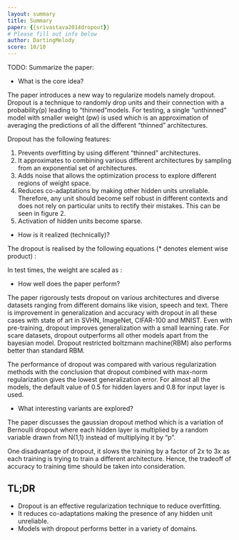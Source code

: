 ```yaml
---
layout: summary
title: Summary
paper: {{srivastava2014dropout}}
# Please fill out info below
author: DartingMelody
score: 10/10
---
```


TODO: Summarize the paper:
* What is the core idea?

The paper introduces a new way to regularize models namely dropout. Dropout is a technique to randomly drop units and their connection with a probability(p) leading to “thinned”models. For testing, a single “unthinned” model with smaller weight (pw) is used which is an approximation of averaging the predictions of all the different “thinned” architectures. 

Dropout has the following features:
1. Prevents overfitting by using different “thinned” architectures.
2. It approximates to combining various different architectures by sampling from an exponential set of architectures. 
3. Adds noise that allows the optimization process to explore different regions of weight space.
4. Reduces co-adaptations by making other hidden units unreliable. Therefore, any unit should become self robust in different contexts and does not rely on particular units to rectify their mistakes. This can be seen in figure 2. 
5. Activation of hidden units become sparse. 

* How is it realized (technically)?

The dropout is realised by the following equations (* denotes element wise product) :

In test times, the weight are scaled as : 


* How well does the paper perform?

The paper rigorously tests dropout on various architectures and diverse datasets ranging from different domains like vision, speech and text. There is improvement in generalization and accuracy with dropout in all these cases with state of art in SVHN, ImageNet, CIFAR-100 and MNIST. Even with pre-training, dropout improves generalization with a small learning rate. For scare datasets, dropout outperforms all other models  apart from the bayesian model. Dropout restricted boltzmann machine(RBM) also performs better than standard RBM. 

The performance of dropout was compared with various regularization methods with the conclusion that dropout combined with max-norm regularization gives the lowest generalization error. For almost all the models, the default value of 0.5 for hidden layers and 0.8 for input layer is used.

* What interesting variants are explored?

The paper discusses the gaussian dropout method which is a variation of Bernoulli dropout where each hidden layer is multiplied by a random variable drawn from N(1,1) instead of multiplying it by “p”. 

One disadvantage of dropout, it slows the training by a factor of 2x to 3x as each training is trying to train a different architecture. Hence, the tradeoff of accuracy to training time should be taken into consideration. 


## TL;DR
* Dropout is an effective regularization technique to reduce overfitting. 
* It reduces co-adaptations making the presence of any hidden unit unreliable. 
* Models with dropout performs better in a variety of domains. 

